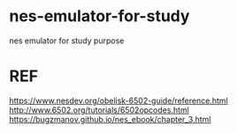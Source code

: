 # nes-emulator-for-study
nes emulator for study purpose
# REF
https://www.nesdev.org/obelisk-6502-guide/reference.html
http://www.6502.org/tutorials/6502opcodes.html
https://bugzmanov.github.io/nes_ebook/chapter_3.html